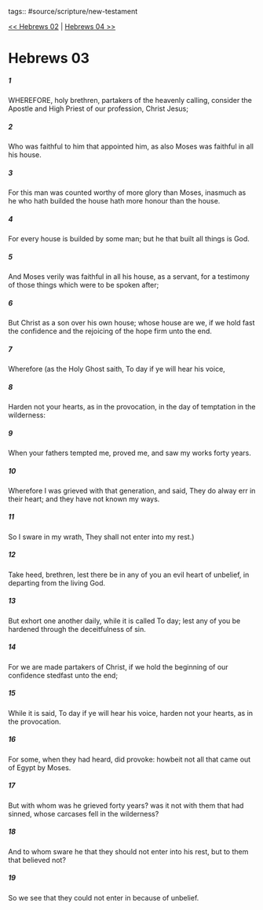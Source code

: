tags:: #source/scripture/new-testament

[<< Hebrews 02](source/scripture/new-testament/19_Hebrews/Hebrews_02.md) | [Hebrews 04 >>](source/scripture/new-testament/19_Hebrews/Hebrews_04.md)

# Hebrews 03

##### 1

WHEREFORE, holy brethren, partakers of the heavenly calling, consider the Apostle and High Priest of our profession, Christ Jesus;

##### 2

Who was faithful to him that appointed him, as also Moses was faithful in all his house.

##### 3

For this man was counted worthy of more glory than Moses, inasmuch as he who hath builded the house hath more honour than the house.

##### 4

For every house is builded by some man; but he that built all things is God.

##### 5

And Moses verily was faithful in all his house, as a servant, for a testimony of those things which were to be spoken after;

##### 6

But Christ as a son over his own house; whose house are we, if we hold fast the confidence and the rejoicing of the hope firm unto the end.

##### 7

Wherefore (as the Holy Ghost saith, To day if ye will hear his voice,

##### 8

Harden not your hearts, as in the provocation, in the day of temptation in the wilderness:

##### 9

When your fathers tempted me, proved me, and saw my works forty years.

##### 10

Wherefore I was grieved with that generation, and said, They do alway err in their heart; and they have not known my ways.

##### 11

So I sware in my wrath, They shall not enter into my rest.)

##### 12

Take heed, brethren, lest there be in any of you an evil heart of unbelief, in departing from the living God.

##### 13

But exhort one another daily, while it is called To day; lest any of you be hardened through the deceitfulness of sin.

##### 14

For we are made partakers of Christ, if we hold the beginning of our confidence stedfast unto the end;

##### 15

While it is said, To day if ye will hear his voice, harden not your hearts, as in the provocation.

##### 16

For some, when they had heard, did provoke: howbeit not all that came out of Egypt by Moses.

##### 17

But with whom was he grieved forty years? was it not with them that had sinned, whose carcases fell in the wilderness?

##### 18

And to whom sware he that they should not enter into his rest, but to them that believed not?

##### 19

So we see that they could not enter in because of unbelief.
